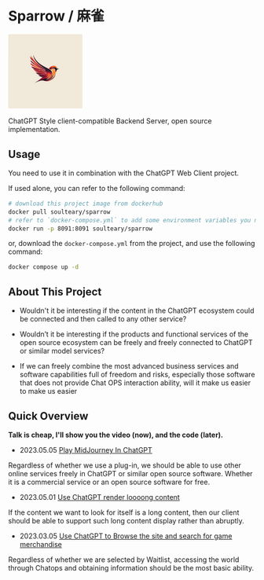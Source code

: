 # Sparrow / 麻雀

<img src=".github/logo.png" width="30%">

ChatGPT Style client-compatible Backend Server, open source implementation.

## Usage

You need to use it in combination with the ChatGPT Web Client project.

If used alone, you can refer to the following command:

```bash
# download this project image from dockerhub
docker pull soulteary/sparrow
# refer to `docker-compose.yml` to add some environment variables you need
docker run -p 8091:8091 soulteary/sparrow
```

or, download the `docker-compose.yml` from the project, and use the following command:

```bash
docker compose up -d
```


## About This Project

- Wouldn't it be interesting if the content in the ChatGPT ecosystem could be connected and then called to any other service?

- Wouldn’t it be interesting if the products and functional services of the open source ecosystem can be freely and freely connected to ChatGPT or similar model services?

- If we can freely combine the most advanced business services and software capabilities full of freedom and risks, especially those software that does not provide Chat OPS interaction ability, will it make us easier to make us easier

## Quick Overview

**Talk is cheap, I'll show you the video (now), and the code (later).**

- 2023.05.05 [Play MidJourney In ChatGPT](https://www.zhihu.com/pin/1637642465724325890)

Regardless of whether we use a plug-in, we should be able to use other online services freely in ChatGPT or similar open source software. Whether it is a commercial service or an open source software for free.

- 2023.05.01 [Use ChatGPT render loooong content](https://www.zhihu.com/pin/1636158221214887936)

If the content we want to look for itself is a long content, then our client should be able to support such long content display rather than abruptly.


- 2023.03.05 [Use ChatGPT to Browse the site and search for game merchandise](https://www.zhihu.com/zvideo/1615679760738250752)

Regardless of whether we are selected by Waitlist, accessing the world through Chatops and obtaining information should be the most basic ability.
